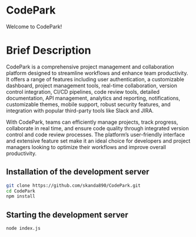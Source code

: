# CodePark

Welcome to CodePark!

# Brief Description

CodePark is a comprehensive project management and collaboration platform designed to streamline workflows and enhance team productivity. It offers a range of features including user authentication, a customizable dashboard, project management tools, real-time collaboration, version control integration, CI/CD pipelines, code review tools, detailed documentation, API management, analytics and reporting, notifications, customizable themes, mobile support, robust security features, and integration with popular third-party tools like Slack and JIRA.

With CodePark, teams can efficiently manage projects, track progress, collaborate in real time, and ensure code quality through integrated version control and code review processes. The platform’s user-friendly interface and extensive feature set make it an ideal choice for developers and project managers looking to optimize their workflows and improve overall productivity.

## Installation of the development server

```bash
git clone https://github.com/skanda890/CodePark.git
cd CodePark
npm install
```

## Starting the development server

```bash
node index.js
```
